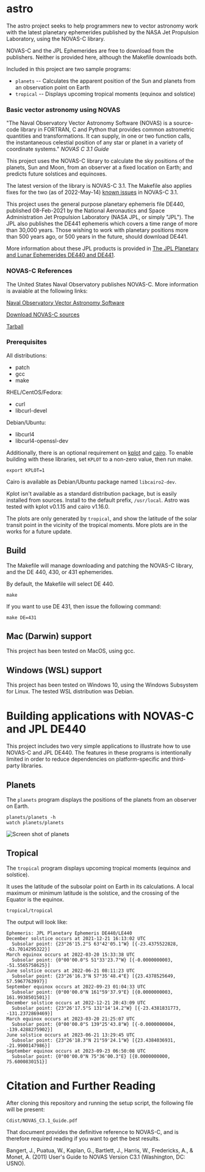 # astro

The astro project seeks to help programmers new to vector
astronomy work with the latest planetary ephemerides
published by the NASA Jet Propulsion Laboratory, using
the NOVAS-C library.

NOVAS-C and the JPL Ephemerides are free to download from the publishers.
Neither is provided here, although the Makefile downloads both.

Included in this project are two sample programs:

* `planets` -- Calculates the apparent position of the Sun
and planets from an observation point on Earth
* `tropical` -- Displays upcoming tropical moments (equinox and solstice)

### Basic vector astronomy using NOVAS

"The Naval Observatory Vector Astronomy Software (NOVAS) is a source-code
library in FORTRAN, C and Python that provides common astrometric quantities
and transformations. It can supply, in one or two function calls, the
instantaneous celestial position of any star or planet in a variety of
coordinate systems."
_NOVAS C 3.1 Guide_

This project uses the NOVAS-C library to calculate the sky positions of
the planets, Sun and Moon, from an observer at a fixed location on Earth;
and predicts future solstices and equinoxes.

The latest version of the library is NOVAS-C 3.1.
The Makefile also applies fixes for the two (as of 2022-May-14)
[known issues](https://aa.usno.navy.mil/software/novas_faq)
in NOVAS-C 3.1.

This project uses the general purpose planetary ephemeris file DE440, published
08-Feb-2021 by the National Aeronautics and Space Administration
Jet Propulsion Laboratory (NASA JPL, or simply "JPL"). The JPL also publishes
the DE441 ephemeris which covers a time range of more than 30,000 years.
Those wishing to work with planetary positions more than 500 years ago, or 500 years
in the future, should download DE441.

More information about these JPL products is provided in
[The JPL Planetary and Lunar Ephemerides DE440 and DE441](https://naif.jpl.nasa.gov/pub/naif/generic_kernels/spk/planets/de440_and_de441.pdf).

### NOVAS-C References

The United States Naval Observatory publishes NOVAS-C. More information is avaiable
at the following links:

[Naval Observatory Vector Astronomy Software](https://aa.usno.navy.mil/software/novas_info)

[Download NOVAS-C sources](https://ascl.net/1202.003)

[Tarball](https://ascl.net/assets/codes/NOVAS/novasc3.1.zip)


### Prerequisites

All distributions:

* patch
* gcc
* make

RHEL/CentOS/Fedora:

* curl
* libcurl-devel

Debian/Ubuntu:

* libcurl4
* libcurl4-openssl-dev

Additionally, there is an optional requirement on [kplot](https://kristaps.bsd.lv/kplot/) and [cairo](https://www.cairographics.org/). To enable building with these libraries, set `KPLOT` to a non-zero value, then run make.

```
export KPLOT=1
```

Cairo is available as Debian/Ubuntu package named `libcairo2-dev`. 

Kplot isn't available as a standard distribution package, but is easily installed from sources. Install to the default prefix, `/usr/local`. Astro was tested with kplot v0.1.15 and cairo v1.16.0.

The plots are only generated by `tropical`, and show the latitude of the solar transit point in the vicinity of the tropical moments. More plots are in the works for a future update.

## Build

The Makefile will manage downloading and patching the NOVAS-C library,
and the DE 440, 430, or 431 ephemerides.

By default, the Makefile will select DE 440.

```
make
```

If you want to use DE 431, then issue the following command:

```
make DE=431
```

## Mac (Darwin) support

This project has been tested on MacOS, using gcc.

## Windows (WSL) support

This project has been tested on Windows 10, using the Windows Subsystem for Linux.
The tested WSL distribution was Debian.

# Building applications with NOVAS-C and JPL DE440

This project includes two very simple applications to illustrate
how to use NOVAS-C and JPL DE440. The features in these programs is
intentionally limited in order to reduce dependencies on platform-specific
and third-party libraries.

## Planets

The `planets` program displays the positions of the planets from an
observer on Earth.

```
planets/planets -h
watch planets/planets
```

![Screen shot of planets](demo.png)

## Tropical

The `tropical` program displays upcoming tropical moments
(equinox and solstice).

It uses the latitude of the subsolar point on Earth in its
calculations. A local maximum or minimum latitude is the
solstice, and the crossing of the Equator is the equinox.

```
tropical/tropical
```

The output will look like:
```
Ephemeris: JPL Planetary Ephemeris DE440/LE440
December solstice occurs at 2021-12-21 16:13:02 UTC
  Subsolar point: {23°26'15.2"S 63°42'05.1"W} [{-23.4375522828, -63.7014295322}]
March equinox occurs at 2022-03-20 15:33:38 UTC
  Subsolar point: {0°00'00.0"S 51°33'23.7"W} [{-0.0000000003, -51.5565758625}]
June solstice occurs at 2022-06-21 08:11:23 UTC
  Subsolar point: {23°26'16.3"N 57°35'48.4"E} [{23.4378525649, 57.5967763997}]
September equinox occurs at 2022-09-23 01:04:33 UTC
  Subsolar point: {0°00'00.0"N 161°59'37.9"E} [{0.0000000003, 161.9938501501}]
December solstice occurs at 2022-12-21 20:43:09 UTC
  Subsolar point: {23°26'17.5"S 131°14'14.2"W} [{-23.4381831773, -131.2372869469}]
March equinox occurs at 2023-03-20 21:25:07 UTC
  Subsolar point: {0°00'00.0"S 139°25'43.8"W} [{-0.0000000004, -139.4288275902}]
June solstice occurs at 2023-06-21 13:29:45 UTC
  Subsolar point: {23°26'18.3"N 21°59'24.1"W} [{23.4384036931, -21.9900147986}]
September equinox occurs at 2023-09-23 06:50:08 UTC
  Subsolar point: {0°00'00.0"N 75°36'00.3"E} [{0.0000000000, 75.6000830151}]
```

# Citation and Further Reading

After cloning this repository and running the setup script, the
following file will be present:

`Cdist/NOVAS_C3.1_Guide.pdf`

That document provides the definitive reference to NOVAS-C, and is
therefore required reading if you want to get the best results.

Bangert, J., Puatua, W., Kaplan, G., Bartlett, J., Harris, W., Fredericks, A., & Monet, A. (2011) User's Guide to NOVAS Version C3.1 (Washington, DC: USNO).
